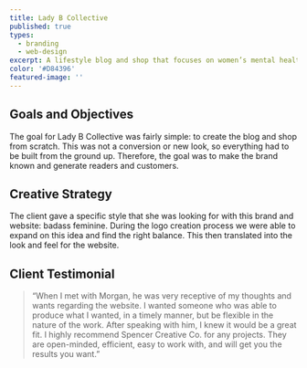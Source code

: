 ```yaml
---
title: Lady B Collective
published: true
types:
  - branding
  - web-design
excerpt: A lifestyle blog and shop that focuses on women’s mental health and empowerment.
color: '#D84396'
featured-image: ''
---
```


## Goals and Objectives

The goal for Lady B Collective was fairly simple: to create the blog and shop from scratch. This was not a conversion or new look, so everything had to be built from the ground up. Therefore, the goal was to make the brand known and generate readers and customers.

## Creative Strategy

The client gave a specific style that she was looking for with this brand and website: badass feminine. During the logo creation process we were able to expand on this idea and find the right balance. This then translated into the look and feel for the website.

## Client Testimonial

> “When I met with Morgan, he was very receptive of my thoughts and wants regarding the website. I wanted someone who was able to produce what I wanted, in a timely manner, but be flexible in the nature of the work. After speaking with him, I knew it would be a great fit.
>I highly recommend Spencer Creative Co. for any projects. They are open-minded, efficient, easy to work with, and will get you the results you want.”
